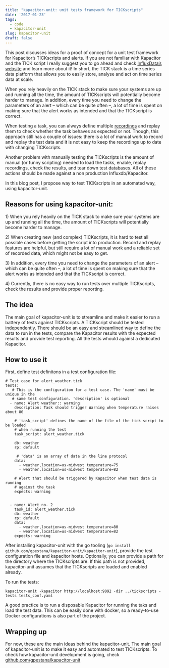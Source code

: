 ```yaml
---
title: "kapacitor-unit: unit tests framework for TICKscripts"
date: '2017-01-23'
tags:
  - code
  - kapacitor-unit
slug: kapacitor-unit
draft: false
---
```


This post discusses ideas for a proof of concept for a unit test framework
for Kapacitor&rsquo;s TICKscripts and alerts.
If you are not familiar with Kapacitor and the TICK script I really suggest you
to go ahead and check <a href="https://www.influxdata.com">InfluxData&rsquo;s website</a> and
learn more about it! In short, the TICK stack is a time series data platform
that allows you to easily store, analyse and act on time series data at scale.

<p>When you rely heavily on the TICK stack to make sure your systems are up and
running all the time, the amount of TICKscripts will potentially become harder
to manage. In addition, every time you need to change the parameters of an
alert &ndash; which can be quite often &ndash;, a lot of time is spent on making sure that
the alert works as intended and that the TICKscript is correct.</p>

<p>When testing a task, you can always define multiple
<a href="https://docs.influxdata.com/kapacitor/v1.3//introduction/getting_started/#trigger-alert-from-stream-data">recordings</a>
and replay them to check whether the task behaves as expected or not. Though,
this approach still has a couple of issues: there is a lot of manual work to
record and replay the test data and it is not easy to keep the recordings up to
date with changing TICKscripts.</p>

<p>Another problem with manually testing the TICKscripts is the amount of manual
(or funny scripting) needed to load the tasks, enable, replay recordings, check
the results, and tear down test databases. All of these actions should be made
against a non production Influxdb/Kapacitor.</p>

<p>In this blog post, I propose way to test TICKscripts in an automated way, using
kapacitor-unit.</p>

<h2 id="reasons-for-using-kapacitor-unit">Reasons for using kapacitor-unit:</h2>

<p>1) When you rely heavily on the TICK stack to make sure your systems are up and
running all the time, the amount of TICKscripts will potentially become harder
to manage.</p>

<p>2) When creating new (and complex) TICKscripts, it is hard to test all possible
cases before getting the script into production. Record and replay features are
helpful, but still require a lot of manual work and a reliable set of recorded
data, which might not be easy to get.</p>

<p>3) In addition, every time you need to change the parameters of an alert &ndash;
which can be quite often &ndash;, a lot of time is spent on making sure that the
alert works as intended and that the TICKscript is correct.</p>

<p>4) Currently, there is no easy way to run tests over multiple TICKscripts,
check the results and provide proper reporting.</p>

<h2 id="the-idea">The idea</h2>

<p>The main goal of kapacitor-unit is to streamline and make it easier to run a
battery of tests against TICKscripts. A TICKscript should be tested
independently. There should be an easy and streamlined way to define the data
to run in the tests, compare the Kapacitor results with the expected results and
provide test reporting. All the tests whould against a dedicated Kapacitor.</p>

<h2 id="how-to-use-it">How to use it</h2>

<p>First, define test definitons in a test configuration file:</p>

<pre><code># Test case for alert_weather.tick
tests:
   # This is the configuration for a test case. The 'name' must be unique in the
   # same test configuration. 'description' is optional
  - name: Alert weather:: warning
    description: Task should trigger Warning when temperature raises about 80 

    # 'task_script' defines the name of the file of the tick script to be loaded
    # when running the test
    task_script: alert_weather.tick

    db: weather
    rp: default 

     # 'data' is an array of data in the line protocol
    data:
      - weather,location=us-midwest temperature=75
      - weather,location=us-midwest temperature=82

    # Alert that should be triggered by Kapacitor when test data is running 
    # against the task
    expects: warning


  - name: Alert no. 2
    task_id: alert_weather.tick
    db: weather
    rp: default 
    data:
      - weather,location=us-midwest temperature=80
      - weather,location=us-midwest temperature=82
    expects: warning
</code></pre>

<p>After installing kapacitor-unit with the go tooling (<code>go install github.com/gpestana/kapacitor-unit/kapacitor-unit</code>), provide the test configuration file and kapacitor hosts. Optionally, you can provide a path for the directory where
the TICKscripts are. If this path is not provided, kapacitor-unit assumes that
the TICKscripts are loaded and enabled already.</p>

<p>To run the tests:</p>

<pre><code>kapacitor-unit -kapacitor http://localhost:9092 -dir ../tickscripts -tests tests_conf.yaml
</code></pre>

<p>A good practice is to run a disposable Kapacitor for running the taks and load
the test data. This can be easily done with docker, so a ready-to-use Docker
configurations is also part of the project.</p>

<h2 id="wrapping-up">Wrapping up</h2>

<p>For now, these are the main ideas behind the kapacitor-unit. The main goal of
kapacitor-unit is to make it easy and automated to test TICKscripts.
To check how kapacitor-unit development is going, check
<a href="https://github.com/gpestana/kapacitor-unit">github.com/gpestana/kapacitor-unit</a></p>
